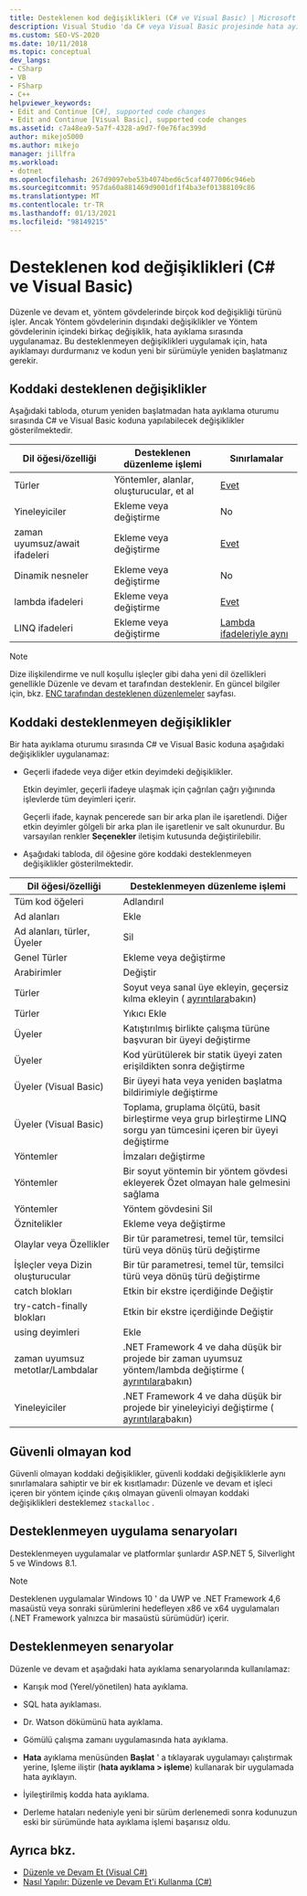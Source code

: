 ```yaml
---
title: Desteklenen kod değişiklikleri (C# ve Visual Basic) | Microsoft Docs
description: Visual Studio 'da C# veya Visual Basic projesinde hata ayıklarken Düzenle ve devam et özelliğini kullanırken hangi kod değişikliklerinin desteklendiğini anlayın.
ms.custom: SEO-VS-2020
ms.date: 10/11/2018
ms.topic: conceptual
dev_langs:
- CSharp
- VB
- FSharp
- C++
helpviewer_keywords:
- Edit and Continue [C#], supported code changes
- Edit and Continue [Visual Basic], supported code changes
ms.assetid: c7a48ea9-5a7f-4328-a9d7-f0e76fac399d
author: mikejo5000
ms.author: mikejo
manager: jillfra
ms.workload:
- dotnet
ms.openlocfilehash: 267d9097ebe53b4074bed6c5caf4077006c946eb
ms.sourcegitcommit: 957da60a881469d9001df1f4ba3ef01388109c86
ms.translationtype: MT
ms.contentlocale: tr-TR
ms.lasthandoff: 01/13/2021
ms.locfileid: "98149215"
---
```

# <a name="supported-code-changes-c-and-visual-basic"></a>Desteklenen kod değişiklikleri (C# ve Visual Basic)
Düzenle ve devam et, yöntem gövdelerinde birçok kod değişikliği türünü işler. Ancak Yöntem gövdelerinin dışındaki değişiklikler ve Yöntem gövdelerinin içindeki birkaç değişiklik, hata ayıklama sırasında uygulanamaz. Bu desteklenmeyen değişiklikleri uygulamak için, hata ayıklamayı durdurmanız ve kodun yeni bir sürümüyle yeniden başlatmanız gerekir.

## <a name="supported-changes-to-code"></a>Koddaki desteklenen değişiklikler

Aşağıdaki tabloda, oturum yeniden başlatmadan hata ayıklama oturumu sırasında C# ve Visual Basic koduna yapılabilecek değişiklikler gösterilmektedir.

|Dil öğesi/özelliği|Desteklenen düzenleme işlemi|Sınırlamalar|
|-|-|-|
|Türler|Yöntemler, alanlar, oluşturucular, et al|[Evet](https://github.com/dotnet/roslyn/blob/master/docs/wiki/EnC-Supported-Edits.md)|
|Yineleyiciler|Ekleme veya değiştirme|No|
|zaman uyumsuz/await ifadeleri|Ekleme veya değiştirme|[Evet](https://github.com/dotnet/roslyn/blob/master/docs/wiki/EnC-Supported-Edits.md)|
|Dinamik nesneler|Ekleme veya değiştirme|No|
|lambda ifadeleri|Ekleme veya değiştirme|[Evet](https://github.com/dotnet/roslyn/blob/master/docs/wiki/EnC-Supported-Edits.md)|
|LINQ ifadeleri|Ekleme veya değiştirme|[Lambda ifadeleriyle aynı](https://github.com/dotnet/roslyn/blob/master/docs/wiki/EnC-Supported-Edits.md)|

> [!NOTE]
> Dize ilişkilendirme ve null koşullu işleçler gibi daha yeni dil özellikleri genellikle Düzenle ve devam et tarafından desteklenir. En güncel bilgiler için, bkz. [ENC tarafından desteklenen düzenlemeler](https://github.com/dotnet/roslyn/blob/master/docs/wiki/EnC-Supported-Edits.md) sayfası.

## <a name="unsupported-changes-to-code"></a>Koddaki desteklenmeyen değişiklikler
 Bir hata ayıklama oturumu sırasında C# ve Visual Basic koduna aşağıdaki değişiklikler uygulanamaz:

- Geçerli ifadede veya diğer etkin deyimdeki değişiklikler.

     Etkin deyimler, geçerli ifadeye ulaşmak için çağrılan çağrı yığınında işlevlerde tüm deyimleri içerir.

     Geçerli ifade, kaynak pencerede sarı bir arka plan ile işaretlendi. Diğer etkin deyimler gölgeli bir arka plan ile işaretlenir ve salt okunurdur. Bu varsayılan renkler **Seçenekler** iletişim kutusunda değiştirilebilir.

- Aşağıdaki tabloda, dil öğesine göre koddaki desteklenmeyen değişiklikler gösterilmektedir.

|Dil öğesi/özelliği|Desteklenmeyen düzenleme işlemi|
|-|-|
|Tüm kod öğeleri|Adlandırıl|
|Ad alanları|Ekle|
|Ad alanları, türler, Üyeler|Sil|
|Genel Türler|Ekleme veya değiştirme|
|Arabirimler|Değiştir|
|Türler|Soyut veya sanal üye ekleyin, geçersiz kılma ekleyin ( [ayrıntılara](https://github.com/dotnet/roslyn/blob/master/docs/wiki/EnC-Supported-Edits.md)bakın)|
|Türler|Yıkıcı Ekle|
|Üyeler|Katıştırılmış birlikte çalışma türüne başvuran bir üyeyi değiştirme|
|Üyeler|Kod yürütülerek bir statik üyeyi zaten erişildikten sonra değiştirme|
|Üyeler (Visual Basic)|Bir üyeyi hata veya yeniden başlatma bildirimiyle değiştirme|
|Üyeler (Visual Basic)|Toplama, gruplama ölçütü, basit birleştirme veya grup birleştirme LINQ sorgu yan tümcesini içeren bir üyeyi değiştirme|
|Yöntemler|İmzaları değiştirme|
|Yöntemler|Bir soyut yöntemin bir yöntem gövdesi ekleyerek Özet olmayan hale gelmesini sağlama|
|Yöntemler|Yöntem gövdesini Sil|
|Öznitelikler|Ekleme veya değiştirme|
|Olaylar veya Özellikler|Bir tür parametresi, temel tür, temsilci türü veya dönüş türü değiştirme |
|İşleçler veya Dizin oluşturucular|Bir tür parametresi, temel tür, temsilci türü veya dönüş türü değiştirme |
|catch blokları|Etkin bir ekstre içerdiğinde Değiştir|
|try-catch-finally blokları|Etkin bir ekstre içerdiğinde Değiştir|
|using deyimleri|Ekle|
|zaman uyumsuz metotlar/Lambdalar|.NET Framework 4 ve daha düşük bir projede bir zaman uyumsuz yöntem/lambda değiştirme ( [ayrıntılara](https://github.com/dotnet/roslyn/blob/master/docs/wiki/EnC-Supported-Edits.md)bakın)|
|Yineleyiciler|.NET Framework 4 ve daha düşük bir projede bir yineleyiciyi değiştirme ( [ayrıntılara](https://github.com/dotnet/roslyn/blob/master/docs/wiki/EnC-Supported-Edits.md)bakın)|

## <a name="unsafe-code"></a>Güvenli olmayan kod
 Güvenli olmayan koddaki değişiklikler, güvenli koddaki değişikliklerle aynı sınırlamalara sahiptir ve bir ek kısıtlamadır: Düzenle ve devam et işleci içeren bir yöntem içinde çıkış olmayan güvenli olmayan koddaki değişiklikleri desteklemez `stackalloc` .

## <a name="unsupported-app-scenarios"></a>Desteklenmeyen uygulama senaryoları

Desteklenmeyen uygulamalar ve platformlar şunlardır ASP.NET 5, Silverlight 5 ve Windows 8.1.

> [!NOTE]
> Desteklenen uygulamalar Windows 10 ' da UWP ve .NET Framework 4,6 masaüstü veya sonraki sürümlerini hedefleyen x86 ve x64 uygulamaları (.NET Framework yalnızca bir masaüstü sürümüdür) içerir.

## <a name="unsupported-scenarios"></a>Desteklenmeyen senaryolar
 Düzenle ve devam et aşağıdaki hata ayıklama senaryolarında kullanılamaz:

- Karışık mod (Yerel/yönetilen) hata ayıklama.

- SQL hata ayıklaması.

- Dr. Watson dökümünü hata ayıklama.

- Gömülü çalışma zamanı uygulamasında hata ayıklama.

- **Hata** ayıklama menüsünden **Başlat** ' a tıklayarak uygulamayı çalıştırmak yerine, Işleme iliştir (**hata ayıklama > işleme**) kullanarak bir uygulamada hata ayıklayın.

- İyileştirilmiş kodda hata ayıklama.

- Derleme hataları nedeniyle yeni bir sürüm derlenemedi sonra kodunuzun eski bir sürümünde hata ayıklama işlemi başarısız oldu.

## <a name="see-also"></a>Ayrıca bkz.
- [Düzenle ve Devam Et (Visual C#)](../debugger/edit-and-continue-visual-csharp.md)
- [Nasıl Yapılır: Düzenle ve Devam Et'i Kullanma (C#)](../debugger/how-to-use-edit-and-continue-csharp.md)